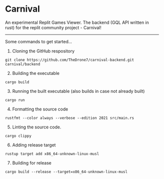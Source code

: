 # Carnival

An experimental Replit Games Viewer.
The backend (GQL API written in rust) for the replit community project - Carnival!

---

Some commands to get started...

1. Cloning the GitHub respository
```shell
git clone https://github.com/TheDrone7/carnival-backend.git carnival/backend
```

2. Building the executable
```shell
cargo build
```

3. Running the built executable (also builds in case not already built)
```shell
cargo run
```

4. Formatting the source code
```shell
rustfmt --color always --verbose --edition 2021 src/main.rs
```

5. Linting the source code.
```shell
cargo clippy
```

6. Adding release target
```shell
rustup target add x86_64-unknown-linux-musl
```

7. Building for release
```shell
cargo build --release --target=x86_64-unknown-linux-musl
```
